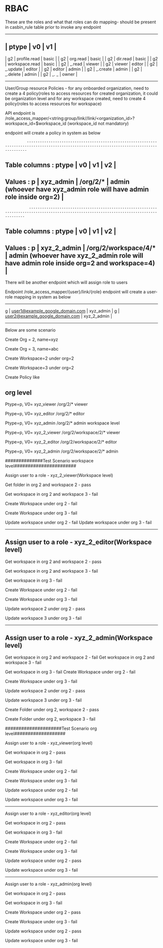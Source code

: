 # RBAC

These are the roles and what that roles can do mapping- should be present in casbin_rule table prior to invoke any endpoint

---

## | ptype | v0 | v1 |

| g2 | profile.read | basic |
| g2 | org.read | basic |
| g2 | dir.read | basic |
| g2 | workspace.read | basic |
| g2 | _.read | viewer |
| g2 | viewer | editor |
| g2 | _.update | editor |
| g2 | editor | admin |
| g2 | _.create | admin |
| g2 | _.delete | admin |
| g2 | _. _ | owner |

---

User/Group resource Policies - for any onboarded organization, need to create a 4 policy(roles to access resources for created organization, it could be organization level and for any workspace created, need to create 4 policy(roles to access resources for workspace)

API endpoint is /role_access_mapper/<string:group/link/<role>/link/<organization_id>?workspace_id=$workspace_id (workspace_id not mandatory)

endpoint will create a policy in system as below

              --------------------------------------------------------------------------------------------------------------------------------------------

## Table columns : ptype | v0 | v1 | v2 |

## Values : p | xyz_admin | /org/2/\* | admin (whoever have xyz_admin role will have admin role inside org=2) |

               ------------------------------------------------------------------------------------------------------------------------------------------

## Table columns : ptype | v0 | v1 | v2 |

## Values : p | xyz_2_admin | /org/2/workspace/4/\* | admin (whoever have xyz_2_admin role will have admin role inside org=2 and workspace=4) |

There will be another endpoint which will assign role to users

Endpoint /role_access_mapper/{user}/link/{role}
endpoint will create a user-role mapping in system as below

---

g | user1@example_google_domain.com | xyz_admin |
g | user2@example_google_domain.com | xyz_2_admin |

---

Below are some scenario

Create Org = 2, name=xyz

Create Org = 3, name=abc

Create Workspace=2 under org=2

Create Workspace=3 under org=2

Create Policy like

## org level

Ptype=p, V0= xyz_viewer /org/2/\* viewer

Ptype=p, V0= xyz_editor /org/2/\* editor

Ptype=p, V0= xyz_admin /org/2/\* admin workspace level

Ptype=p, V0= xyz_2_viewer /org/2/workspace/2/\* viewer

Ptype=p, V0= xyz_2_editor /org/2/workspace/2/\* editor

Ptype=p, V0= xyz_2_admin /org/2/workspace/2/\* admin

##############Test Scenario workspace level#######################

Assign user to a role - xyz_2_viewer(Workspace level)

Get folder in org 2 and workspace 2 - pass

Get workspace in org 2 and workspace 3 - fail

Create Workspace under org 2 - fail

Create Workspace under org 3 - fail

Update workspace under org 2 - fail
Update workspace under org 3 - fail

---

## Assign user to a role - xyz_2_editor(Workspace level)

Get workspace in org 2 and workspace 2 - pass

Get workspace in org 2 and workspace 3 - fail

Get workspace in org 3 - fail

Create Workspace under org 2 - fail

Create Workspace under org 3 - fail

Update workspace 2 under org 2 - pass

Update workspace 3 under org 3 - fail

---

## Assign user to a role - xyz_2_admin(Workspace level)

Get workspace in org 2 and workspace 2 - fail
Get workspace in org 2 and workspace 3 - fail

Get workspace in org 3 - fail
Create Workspace under org 2 - fail

Create Workspace under org 3 - fail

Update workspace 2 under org 2 - pass

Update workspace 3 under org 3 - fail

Create Folder under org 2, workspace 2 - pass

Create Folder under org 2, workspace 3 - fail

#####################Test Scenario org level###################

Assign user to a role - xyz_viewer(org level)

Get workspace in org 2 - pass

Get workspace in org 3 - fail

Create Workspace under org 2 - fail

Create Workspace under org 3 - fail

Update workspace under org 2 - fail

Update workspace under org 3 - fail

---

Assign user to a role - xyz_editor(org level)

Get workspace in org 2 - pass

Get workspace in org 3 - fail

Create Workspace under org 2 - fail

Create Workspace under org 3 - fail

Update workspace under org 2 - pass

Update workspace under org 3 - fail

---

Assign user to a role - xyz_admin(org level)

Get workspace in org 2 - pass

Get workspace in org 3 - fail

Create Workspace under org 2 - pass

Create Workspace under org 3 - fail

Update workspace under org 2 - pass

Update workspace under org 3 - fail
